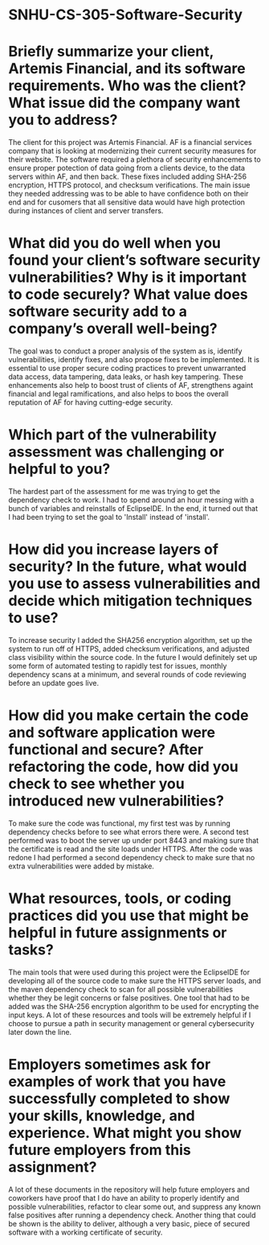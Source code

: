 # SNHU-CS-305-Software-Security


# Briefly summarize your client, Artemis Financial, and its software requirements. Who was the client? What issue did the company want you to address?
The client for this project was Artemis Financial. AF is a financial services company that is looking at modernizing their current security measures for their website. The software required a plethora of security enhancements to ensure proper potection of data going from a clients device, to the data servers within AF, and then back. These fixes included adding SHA-256 encryption, HTTPS protocol, and checksum verifications. The main issue they needed addressing was to be able to have confidence both on their end and for cusomers that all sensitive data would have high protection during instances of client and server transfers.


# What did you do well when you found your client’s software security vulnerabilities? Why is it important to code securely? What value does software security add to a company’s overall well-being?
The goal was to conduct a proper analysis of the system as is, identify vulnerabilities, identify fixes, and also propose fixes to be implemented. It is essential to use proper secure coding practices to prevent unwarranted data access, data tampering, data leaks, or hash key tampering. These enhancements also help to boost trust of clients of AF, strengthens againt financial and legal ramifications, and also helps to boos the overall reputation of AF for having cutting-edge security.


# Which part of the vulnerability assessment was challenging or helpful to you?
The hardest part of the assessment for me was trying to get the dependency check to work. I had to spend around an hour messing with a bunch of variables and reinstalls of EclipseIDE. In the end, it turned out that I had been trying to set the goal to 'Install' instead of 'install'.


# How did you increase layers of security? In the future, what would you use to assess vulnerabilities and decide which mitigation techniques to use?
To increase security I added the SHA256 encryption algorithm, set up the system to run off of HTTPS, added checksum verifications, and adjusted class visibility within the source code. In the future I would definitely set up some form of automated testing to rapidly test for issues, monthly dependency scans at a minimum, and several rounds of code reviewing before an update goes live.


# How did you make certain the code and software application were functional and secure? After refactoring the code, how did you check to see whether you introduced new vulnerabilities?
To make sure the code was functional, my first test was by running dependency checks before to see what errors there were. A second test performed was to boot the server up under port 8443 and making sure that the certificate is read and the site loads under HTTPS. After the code was redone I had performed a second dependency check to make sure that no extra vulnerabilities were added by mistake. 


# What resources, tools, or coding practices did you use that might be helpful in future assignments or tasks?
The main tools that were used during this project were the EclipseIDE for developing all of the source code to make sure the HTTPS server loads, and the maven dependency check to scan for all possible vulnerabilities whether they be legit concerns or false positives. One tool that had to be added was the SHA-256 encryption algorithm to be used for encrypting the input keys. A lot of these resources and tools will be extremely helpful if I choose to pursue a path in security management or general cybersecurity later down the line.


# Employers sometimes ask for examples of work that you have successfully completed to show your skills, knowledge, and experience. What might you show future employers from this assignment?
A lot of these documents in the repository will help future employers and coworkers have proof that I do have an ability to properly identify and possible vulnerabilities, refactor to clear some out, and suppress any known false positives after running a dependency check. Another thing that could be shown is the ability to deliver, although a very basic, piece of secured software with a working certificate of security.
